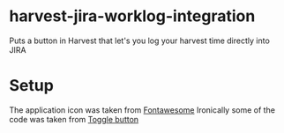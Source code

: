 # harvest-jira-worklog-integration
Puts a button in Harvest that let's you log your harvest time directly into JIRA


# Setup 



The application icon was taken from [Fontawesome](http://fontawesome.io)
Ironically some of the code was taken from [Toggle button](https://github.com/toggl/toggl-button)
